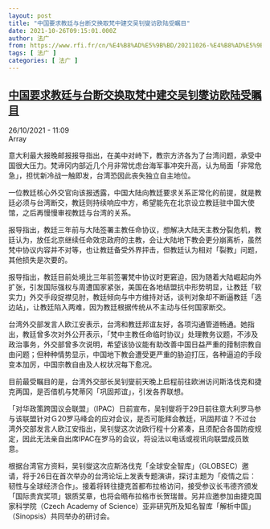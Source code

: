 ```yaml
---
layout: post
title: "中国要求教廷与台断交换取梵中建交吴钊燮访欧陆受瞩目"
date: 2021-10-26T09:15:01.000Z
author: 法广
from: https://www.rfi.fr/cn/%E4%B8%AD%E5%9B%BD/20211026-%E4%B8%AD%E5%9B%BD%E8%A6%81%E6%B1%82%E6%95%99%E5%BB%B7%E4%B8%8E%E5%8F%B0%E6%96%AD%E4%BA%A4%E6%8D%A2%E5%8F%96%E6%A2%B5%E4%B8%AD%E5%BB%BA%E4%BA%A4%E5%90%B4%E9%92%8A%E7%87%AE%E8%AE%BF%E6%AC%A7%E9%99%86%E5%8F%97%E7%9E%A9%E7%9B%AE
tags: [ 法广 ]
categories: [ 法广 ]
---
```

<!--1635239701000-->
[中国要求教廷与台断交换取梵中建交吴钊燮访欧陆受瞩目](https://www.rfi.fr/cn/%E4%B8%AD%E5%9B%BD/20211026-%E4%B8%AD%E5%9B%BD%E8%A6%81%E6%B1%82%E6%95%99%E5%BB%B7%E4%B8%8E%E5%8F%B0%E6%96%AD%E4%BA%A4%E6%8D%A2%E5%8F%96%E6%A2%B5%E4%B8%AD%E5%BB%BA%E4%BA%A4%E5%90%B4%E9%92%8A%E7%87%AE%E8%AE%BF%E6%AC%A7%E9%99%86%E5%8F%97%E7%9E%A9%E7%9B%AE)
------

<div>
<div>26/10/2021 - 11:09</div>Array<div >                    <p>意大利最大报晚邮报报导指出，在美中对峙下，教宗方济各为了台湾问题，承受中国很大压力。梵谛冈内部近几个月非常忧虑台海军事冲突升高，认为局面「非常危急」，担忧新冷战一触即发，台湾恐因此丧失独立自主地位。</p><p>一位教廷核心外交官向该报透露，中国大陆向教廷要求关系正常化的前提，就是教廷必须与台湾断交，教廷则持续响应中方，希望能先在北京设立教廷驻中国大使馆，之后再慢慢审视教廷与台湾的关系。</p><p>报导指出，教廷三年前与大陆签署主教任命协议，想解决大陆天主教分裂危机，教廷认为，放任北京继续任命效忠政府的主教，会让大陆地下教会更分崩离析，虽然梵中协议内容并不对等，也让教廷备受外界抨击，但教廷认为相对「裂教」问题，其他损失是次要的。</p><p>报导指出，教廷目前处境比三年前签署梵中协议时更窘迫，因为随着大陆崛起向外扩张，引发国际强权与周遭国家紧张，美国在各地结盟抗中形势明显，让教廷「软实力」外交手段捉襟见肘，教廷倾向与中方维持对话，谈判对象却不断逼教廷「选边站」，让教廷陷入两难，因为教廷根据传统从不主动与任何国家断交。</p><p>台湾外交部发言人欧江安表示，台湾和教廷邦谊友好，各项沟通管道畅通。她指出，教廷曾多次对外公开表示，「梵中主教任命临时协议」处理教务议题，不涉及政治事务，外交部曾多次说明，希望该协议能有助改善中国日益严重的箝制宗教自由问题；但种种情势显示，中国地下教会遭受更严重的胁迫打压，各种逼迫的手段变本加厉，中国宗教自由及人权状况每下愈况。</p><p>目前最受瞩目的是，台湾外交部长吴钊燮前天晚上启程前往欧洲访问斯洛伐克和捷克两国，是否借机与梵蒂冈「巩固邦谊」，引发各界联想。</p><p>「对华政策跨国议会联盟」（IPAC）日前宣布，吴钊燮将于29日前往意大利罗马参与该联盟针对Ｇ20罗马峰会的应对会议，是否可能拜会教廷，巩固邦谊？不过台湾外交部发言人欧江安指出，吴钊燮这次访欧行程十分紧凑，且须配合各国防疫规定，因此无法亲自出席IPAC在罗马的会议，将设法以电话或视讯向联盟成员致意。</p><p>根据台湾官方资料，吴钊燮这次应斯洛伐克「全球安全智库」（GLOBSEC）邀请，将于26日在首次举办的台湾论坛上发表专题演讲，探讨主题为「疫情之后：韧性与全球经济合作」。接着将转往捷克首都布拉格访问，接受参议长韦德齐颁发「国际贵宾奖项」银质奖章，也将会晤布拉格市长贺瑞普。另并应邀参加由捷克国家科学院（Czech Academy of Science）亚非研究所及知名智库「解析中国」（Sinopsis）共同举办的研讨会。</p>                                            <div data-selfpromo-newsletter>    </div>    <div data-selfpromo-app>    </div>                </div>
</div>
